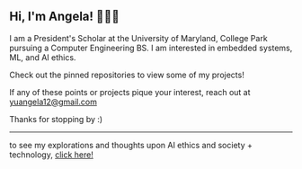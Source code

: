 ## Hi, I'm Angela! 👩🏻‍💻

I am a President's Scholar at the University of Maryland, College Park pursuing a Computer Engineering BS. I am interested in embedded systems, ML, and AI ethics.

Check out the pinned repositories to view some of my projects! 

If any of these points or projects pique your interest, reach out at yuangela12@gmail.com

Thanks for stopping by :)
___

to see my explorations and thoughts upon AI ethics and society + technology, 
[click here!](https://github.com/AngelaYu-3/Posts)

<!--
**AngelaYu-3/AngelaYu-3** is a ✨ _special_ ✨ repository because its `README.md` (this file) appears on your GitHub profile.

Here are some ideas to get you started:

- 🔭 I’m currently working on ...
- 🌱 I’m currently learning ...
- 👯 I’m looking to collaborate on ...
- 🤔 I’m looking for help with ...
- 💬 Ask me about ...
- 📫 How to reach me: ...
- 😄 Pronouns: ...
- ⚡ Fun fact: ...
-->
